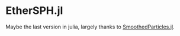 # EtherSPH.jl
Maybe the last version in julia, largely thanks to [SmoothedParticles.jl](https://github.com/OndrejKincl/SmoothedParticles.jl).